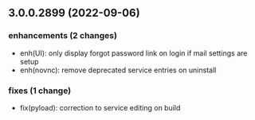 ## 3.0.0.2899 (2022-09-06)

### enhancements (2 changes)

- enh(UI): only display forgot password link on login if mail settings are setup
- enh(novnc): remove deprecated service entries on uninstall

### fixes (1 change)

- fix(pyload): correction to service editing on build
